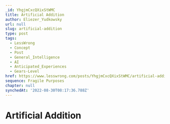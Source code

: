 ```yaml
---
_id: YhgjmCxcQXixStWMC
title: Artificial Addition
author: Eliezer_Yudkowsky
url: null
slug: artificial-addition
type: post
tags:
  - LessWrong
  - Concept
  - Post
  - General_Intelligence
  - AI
  - Anticipated_Experiences
  - Gears-Level
href: https://www.lesswrong.com/posts/YhgjmCxcQXixStWMC/artificial-addition
sequence: Fragile Purposes
chapter: null
synchedAt: '2022-08-30T08:17:36.788Z'
---
```


# Artificial Addition
